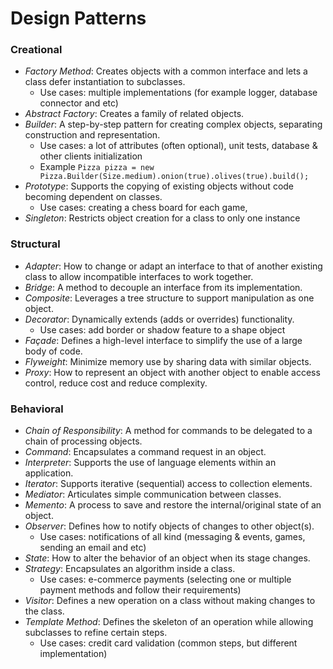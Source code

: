 # Design Patterns
### Creational
- *Factory Method*: Creates objects with a common interface and lets a class defer instantiation to subclasses.
  - Use cases: multiple implementations (for example logger, database connector and etc)
- *Abstract Factory*: Creates a family of related objects.
- *Builder*: A step-by-step pattern for creating complex objects, separating construction and representation.
  - Use cases: a lot of attributes (often optional), unit tests, database & other clients initialization
  - Example `Pizza pizza = new Pizza.Builder(Size.medium).onion(true).olives(true).build();`
- *Prototype*: Supports the copying of existing objects without code becoming dependent on classes.
  - Use cases: creating a chess board for each game, 
- *Singleton*: Restricts object creation for a class to only one instance

### Structural
- *Adapter*: How to change or adapt an interface to that of another existing class to allow incompatible interfaces to work together.
- *Bridge*: A method to decouple an interface from its implementation.
- *Composite*: Leverages a tree structure to support manipulation as one object.
- *Decorator*: Dynamically extends (adds or overrides) functionality.
  - Use cases: add border or shadow feature to a shape object
- *Façade*: Defines a high-level interface to simplify the use of a large body of code.
- *Flyweight*: Minimize memory use by sharing data with similar objects.
- *Proxy*: How to represent an object with another object to enable access control, reduce cost and reduce complexity.

### Behavioral 
- *Chain of Responsibility*: A method for commands to be delegated to a chain of processing objects.
- *Command*: Encapsulates a command request in an object.
- *Interpreter*: Supports the use of language elements within an application.
- *Iterator*: Supports iterative (sequential) access to collection elements.
- *Mediator*: Articulates simple communication between classes.
- *Memento*: A process to save and restore the internal/original state of an object.
- *Observer*: Defines how to notify objects of changes to other object(s).
  - Use cases: notifications of all kind (messaging & events, games, sending an email and etc)
- *State*: How to alter the behavior of an object when its stage changes.
- *Strategy*: Encapsulates an algorithm inside a class.
  - Use cases: e-commerce payments (selecting one or multiple payment methods and follow their requirements)
- *Visitor*: Defines a new operation on a class without making changes to the class.
- *Template Method*: Defines the skeleton of an operation while allowing subclasses to refine certain steps.
  - Use cases: credit card validation (common steps, but different implementation)